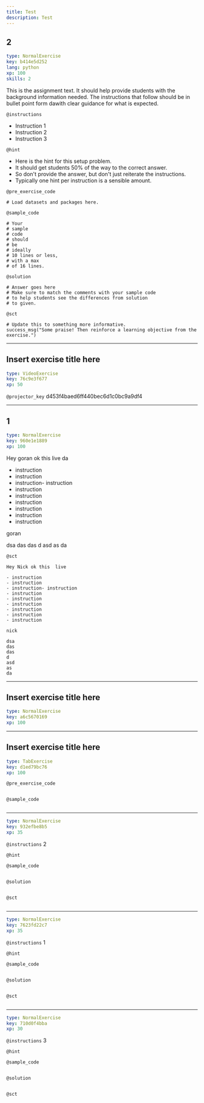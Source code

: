 ```yaml
---
title: Test
description: Test
---
```


## 2

```yaml
type: NormalExercise
key: b414e5d252
lang: python
xp: 100
skills: 2
```

This is the assignment text. It should help provide students with the background information needed.
The instructions that follow should be in bullet point form dawith clear guidance for what is expected.

`@instructions`
- Instruction 1
- Instruction 2
- Instruction 3

`@hint`
- Here is the hint for this setup problem. 
- It should get students 50% of the way to the correct answer.
- So don't provide the answer, but don't just reiterate the instructions.
- Typically one hint per instruction is a sensible amount.

`@pre_exercise_code`
```{python}
# Load datasets and packages here.
```

`@sample_code`
```{python}
# Your
# sample
# code
# should
# be
# ideally
# 10 lines or less,
# with a max
# of 16 lines.
```

`@solution`
```{python}
# Answer goes here
# Make sure to match the comments with your sample code
# to help students see the differences from solution
# to given.
```

`@sct`
```{python}
# Update this to something more informative.
success_msg("Some praise! Then reinforce a learning objective from the exercise.")
```

---

## Insert exercise title here

```yaml
type: VideoExercise
key: 76c9e3f677
xp: 50
```

`@projector_key`
d453f4baed6ff440bec6d1c0bc9a9df4

---

## 1

```yaml
type: NormalExercise
key: 960e1e1889
xp: 100
```

Hey goran ok this  live
da
- instruction
- instruction
- instruction- instruction
- instruction
- instruction
- instruction
- instruction
- instruction
- instruction

goran

dsa
das
das
d
asd
as
da

`@sct`
```{python}
Hey Nick ok this  live

- instruction
- instruction
- instruction- instruction
- instruction
- instruction
- instruction
- instruction
- instruction
- instruction

nick

dsa
das
das
d
asd
as
da
```

---

## Insert exercise title here

```yaml
type: NormalExercise
key: a6c5670169
xp: 100
```



---

## Insert exercise title here

```yaml
type: TabExercise
key: d1ed79bc76
xp: 100
```



`@pre_exercise_code`
```{python}

```

`@sample_code`
```{python}

```

***

```yaml
type: NormalExercise
key: 932efbe8b5
xp: 35
```



`@instructions`
2

`@hint`


`@sample_code`
```{python}

```

`@solution`
```{python}

```

`@sct`
```{python}

```

***

```yaml
type: NormalExercise
key: 7623fd22c7
xp: 35
```



`@instructions`
1

`@hint`


`@sample_code`
```{python}

```

`@solution`
```{python}

```

`@sct`
```{python}

```

***

```yaml
type: NormalExercise
key: 710d0f4bba
xp: 30
```



`@instructions`
3

`@hint`


`@sample_code`
```{python}

```

`@solution`
```{python}

```

`@sct`
```{python}

```
